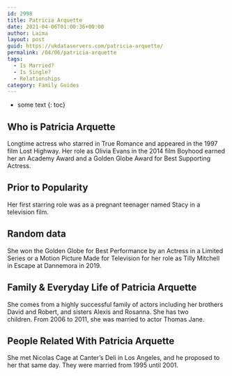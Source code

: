 ```yaml
---
id: 2998
title: Patricia Arquette
date: 2021-04-06T01:00:36+00:00
author: Laima
layout: post
guid: https://ukdataservers.com/patricia-arquette/
permalink: /04/06/patricia-arquette
tags:
  - Is Married?
  - Is Single?
  - Relationships
category: Family Guides
---
```


* some text
{: toc}


## Who is Patricia Arquette
                  
                  
                  
Longtime actress who starred in True Romance and appeared in the 1997 film Lost Highway. Her role as Olivia Evans in the 2014 film Boyhood earned her an Academy Award and a Golden Globe Award for Best Supporting Actress. 
                  
              
            
              
            
                
                
                
## Prior to Popularity
                  
                  
                  
Her first starring role was as a pregnant teenager named Stacy in a television film.
                  
              
            
              
            
                
                
                
## Random data
                  
                  
                  
She won the Golden Globe for Best Performance by an Actress in a Limited Series or a Motion Picture Made for Television for her role as Tilly Mitchell in Escape at Dannemora in 2019. 
                  
              
            
              
            
                
                
                
## Family & Everyday Life of Patricia Arquette
                  
                  
                  
She comes from a highly successful family of actors including her brothers David and Robert, and sisters Alexis and Rosanna. She has two children. From 2006 to 2011, she was married to actor Thomas Jane.
                  
              
            
              
            
                
                
                
## People Related With Patricia Arquette
                  
                  
                  
She met Nicolas Cage at Canter&#8217;s Deli in Los Angeles, and he proposed to her that same day. They were married from 1995 until 2001.
                  
              
            
              
            
                
              
            
              
              
            
            
              
            
          
          
          